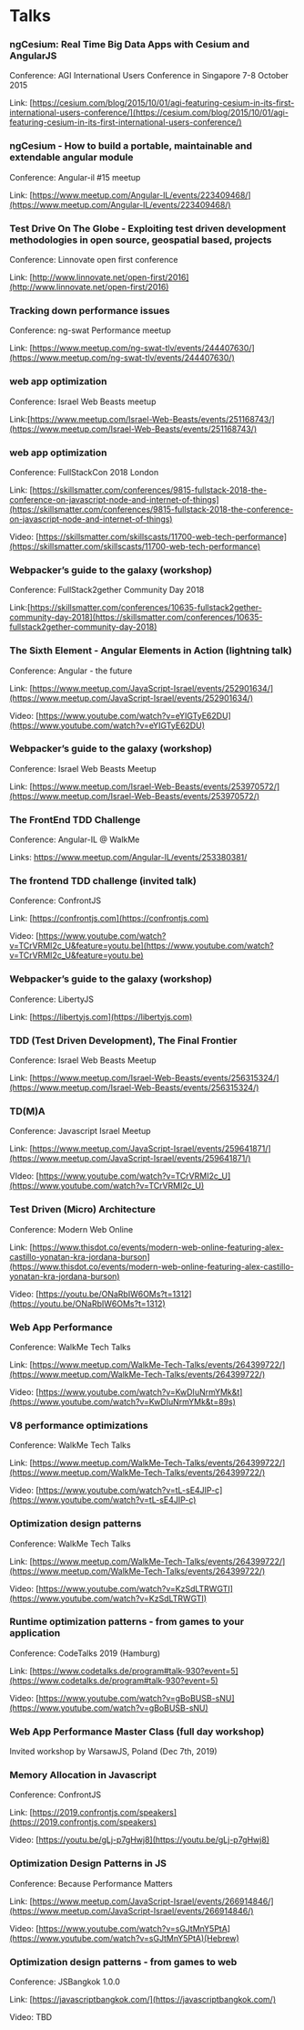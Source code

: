 

# Talks

### ngCesium: Real Time Big Data Apps with Cesium and AngularJS
Conference: AGI International Users Conference in Singapore 7-8 October 2015

Link: [https://cesium.com/blog/2015/10/01/agi-featuring-cesium-in-its-first-international-users-conference/](https://cesium.com/blog/2015/10/01/agi-featuring-cesium-in-its-first-international-users-conference/)
### ngCesium - How to build a portable, maintainable and extendable angular module
Conference: Angular-il #15 meetup

Link: [https://www.meetup.com/Angular-IL/events/223409468/](https://www.meetup.com/Angular-IL/events/223409468/)
### Test Drive On The Globe -  Exploiting test driven development methodologies in open source, geospatial based, projects
Conference: Linnovate open first conference

Link: [http://www.linnovate.net/open-first/2016](http://www.linnovate.net/open-first/2016)
### Tracking down performance issues
Conference: ng-swat Performance meetup

Link: [https://www.meetup.com/ng-swat-tlv/events/244407630/](https://www.meetup.com/ng-swat-tlv/events/244407630/)
### web app optimization
Conference: Israel Web Beasts meetup

Link:[https://www.meetup.com/Israel-Web-Beasts/events/251168743/](https://www.meetup.com/Israel-Web-Beasts/events/251168743/)
### web app optimization
Conference: FullStackCon 2018 London

Link: [https://skillsmatter.com/conferences/9815-fullstack-2018-the-conference-on-javascript-node-and-internet-of-things](https://skillsmatter.com/conferences/9815-fullstack-2018-the-conference-on-javascript-node-and-internet-of-things)

Video: [https://skillsmatter.com/skillscasts/11700-web-tech-performance](https://skillsmatter.com/skillscasts/11700-web-tech-performance)
### Webpacker’s guide to the galaxy (workshop)
Conference: FullStack2gether Community Day 2018

Link:[https://skillsmatter.com/conferences/10635-fullstack2gether-community-day-2018](https://skillsmatter.com/conferences/10635-fullstack2gether-community-day-2018)
### The Sixth Element - Angular Elements in Action (lightning talk)
Conference: Angular - the future

Link: [https://www.meetup.com/JavaScript-Israel/events/252901634/](https://www.meetup.com/JavaScript-Israel/events/252901634/)

Video: [https://www.youtube.com/watch?v=eYIGTyE62DU](https://www.youtube.com/watch?v=eYIGTyE62DU)
### Webpacker’s guide to the galaxy (workshop)
Conference: Israel Web Beasts Meetup

Link: [https://www.meetup.com/Israel-Web-Beasts/events/253970572/](https://www.meetup.com/Israel-Web-Beasts/events/253970572/)
### The FrontEnd TDD Challenge
Conference: Angular-IL @ WalkMe

Links: [https://www.meetup.com/Angular-IL/events/253380381/ 
](https://www.meetup.com/Angular-IL/events/253380381/)
### The frontend TDD challenge (invited talk)
Conference: ConfrontJS

Link: [https://confrontjs.com](https://confrontjs.com)

Video: [https://www.youtube.com/watch?v=TCrVRMI2c_U&feature=youtu.be](https://www.youtube.com/watch?v=TCrVRMI2c_U&feature=youtu.be)
### Webpacker’s guide to the galaxy (workshop)
Conference: LibertyJS

Link: [https://libertyjs.com](https://libertyjs.com)
### TDD (Test Driven Development), The Final Frontier
Conference: Israel Web Beasts Meetup

Link: [https://www.meetup.com/Israel-Web-Beasts/events/256315324/](https://www.meetup.com/Israel-Web-Beasts/events/256315324/)
### TD(M)A
Conference: Javascript Israel Meetup

Link: [https://www.meetup.com/JavaScript-Israel/events/259641871/](https://www.meetup.com/JavaScript-Israel/events/259641871/)

VIdeo: [https://www.youtube.com/watch?v=TCrVRMI2c_U](https://www.youtube.com/watch?v=TCrVRMI2c_U)
### Test Driven (Micro) Architecture
Conference: Modern Web Online

Link: [https://www.thisdot.co/events/modern-web-online-featuring-alex-castillo-yonatan-kra-jordana-burson](https://www.thisdot.co/events/modern-web-online-featuring-alex-castillo-yonatan-kra-jordana-burson)

Video: [https://youtu.be/ONaRbIW6OMs?t=1312](https://youtu.be/ONaRbIW6OMs?t=1312)
### Web App Performance
Conference: WalkMe Tech Talks

Link: [https://www.meetup.com/WalkMe-Tech-Talks/events/264399722/](https://www.meetup.com/WalkMe-Tech-Talks/events/264399722/)

Video: [https://www.youtube.com/watch?v=KwDIuNrmYMk&t](https://www.youtube.com/watch?v=KwDIuNrmYMk&t=89s)

### V8 performance optimizations
Conference: WalkMe Tech Talks

Link: [https://www.meetup.com/WalkMe-Tech-Talks/events/264399722/](https://www.meetup.com/WalkMe-Tech-Talks/events/264399722/)

Video: [https://www.youtube.com/watch?v=tL-sE4JIP-c](https://www.youtube.com/watch?v=tL-sE4JIP-c)
### Optimization design patterns
Conference: WalkMe Tech Talks

Link: [https://www.meetup.com/WalkMe-Tech-Talks/events/264399722/](https://www.meetup.com/WalkMe-Tech-Talks/events/264399722/)

Video: [https://www.youtube.com/watch?v=KzSdLTRWGTI](https://www.youtube.com/watch?v=KzSdLTRWGTI)
### Runtime optimization patterns - from games to your application  
Conference: CodeTalks 2019 (Hamburg)

Link: [https://www.codetalks.de/program#talk-930?event=5](https://www.codetalks.de/program#talk-930?event=5)

Video: [https://www.youtube.com/watch?v=gBoBUSB-sNU](https://www.youtube.com/watch?v=gBoBUSB-sNU)
### Web App Performance Master Class (full day workshop)  
Invited workshop by WarsawJS, Poland  (Dec 7th, 2019)   
### Memory Allocation in Javascript  
Conference: ConfrontJS

Link: [https://2019.confrontjs.com/speakers](https://2019.confrontjs.com/speakers)

Video: [https://youtu.be/gLj-p7gHwj8](https://youtu.be/gLj-p7gHwj8)
### Optimization Design Patterns in JS
Conference: Because Performance Matters

Link: [https://www.meetup.com/JavaScript-Israel/events/266914846/](https://www.meetup.com/JavaScript-Israel/events/266914846/)

Video: [https://www.youtube.com/watch?v=sGJtMnY5PtA](https://www.youtube.com/watch?v=sGJtMnY5PtA)(Hebrew)

### Optimization design patterns - from games to web
Conference: JSBangkok 1.0.0

Link: [https://javascriptbangkok.com/](https://javascriptbangkok.com/)

Video: TBD

